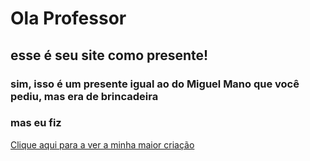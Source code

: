 # Ola Professor 
## esse é seu site como presente!
### sim, isso é um presente igual ao do Miguel Mano que você pediu, mas era de brincadeira
### mas eu fiz
[Clique aqui para a ver a minha maior criação](https://github.com/noahcascaes/Noah-Quiz)
